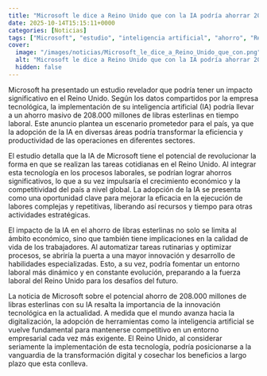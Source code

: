 ```yaml
---
title: "Microsoft le dice a Reino Unido que con la IA podría ahorrar 208.000 millones de libras (y si es con su IA mejor)"
date: 2025-10-14T15:15:11+0000
categories: [Noticias]
tags: ["Microsoft", "estudio", "inteligencia artificial", "ahorro", "Reino Unido", "tecnología", "eficiencia", "productividad", "competitividad", "automatizar", "innovación", "desarrollo", "digitalización", "transformación digital."]
cover:
  image: "/images/noticias/Microsoft_le_dice_a_Reino_Unido_que_con.png"
  alt: "Microsoft le dice a Reino Unido que con la IA podría ahorrar 208.000 millones de libras (y si es con su IA mejor)"
  hidden: false
---
```


Microsoft ha presentado un estudio revelador que podría tener un impacto significativo en el Reino Unido. Según los datos compartidos por la empresa tecnológica, la implementación de su inteligencia artificial (IA) podría llevar a un ahorro masivo de 208.000 millones de libras esterlinas en tiempo laboral. Este anuncio plantea un escenario prometedor para el país, ya que la adopción de la IA en diversas áreas podría transformar la eficiencia y productividad de las operaciones en diferentes sectores.

El estudio detalla que la IA de Microsoft tiene el potencial de revolucionar la forma en que se realizan las tareas cotidianas en el Reino Unido. Al integrar esta tecnología en los procesos laborales, se podrían lograr ahorros significativos, lo que a su vez impulsaría el crecimiento económico y la competitividad del país a nivel global. La adopción de la IA se presenta como una oportunidad clave para mejorar la eficacia en la ejecución de labores complejas y repetitivas, liberando así recursos y tiempo para otras actividades estratégicas.

El impacto de la IA en el ahorro de libras esterlinas no solo se limita al ámbito económico, sino que también tiene implicaciones en la calidad de vida de los trabajadores. Al automatizar tareas rutinarias y optimizar procesos, se abriría la puerta a una mayor innovación y desarrollo de habilidades especializadas. Esto, a su vez, podría fomentar un entorno laboral más dinámico y en constante evolución, preparando a la fuerza laboral del Reino Unido para los desafíos del futuro.

La noticia de Microsoft sobre el potencial ahorro de 208.000 millones de libras esterlinas con su IA resalta la importancia de la innovación tecnológica en la actualidad. A medida que el mundo avanza hacia la digitalización, la adopción de herramientas como la inteligencia artificial se vuelve fundamental para mantenerse competitivo en un entorno empresarial cada vez más exigente. El Reino Unido, al considerar seriamente la implementación de esta tecnología, podría posicionarse a la vanguardia de la transformación digital y cosechar los beneficios a largo plazo que esta conlleva.
